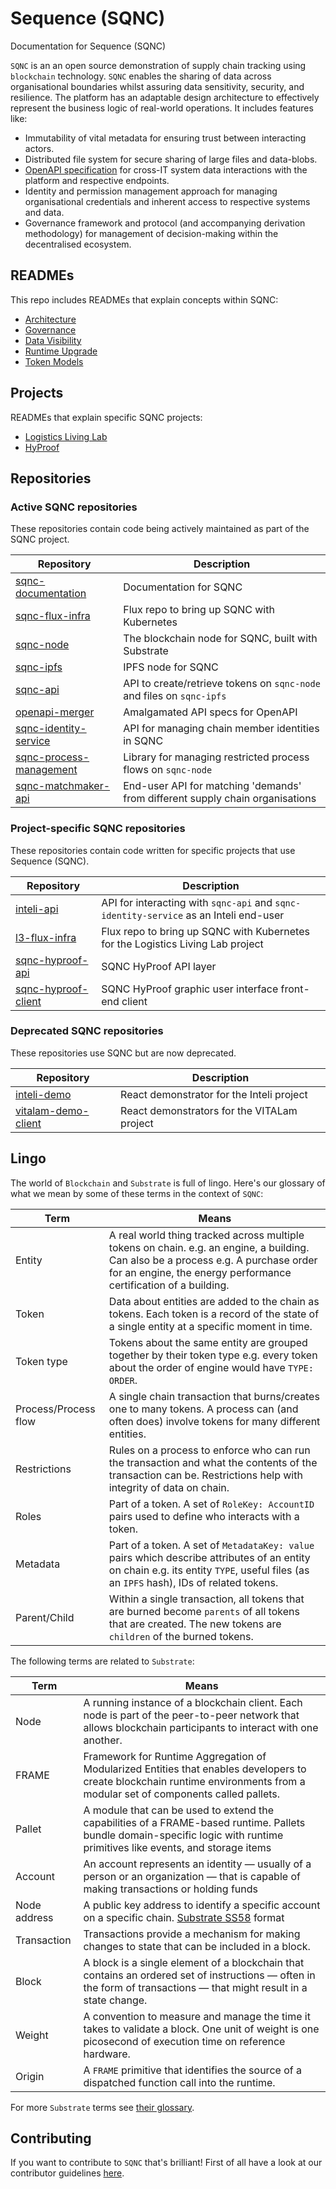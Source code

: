 # **Sequence (SQNC)**

Documentation for Sequence (SQNC)

`SQNC` is an an open source demonstration of supply chain tracking using `blockchain` technology. `SQNC` enables the sharing of data across organisational boundaries whilst assuring data sensitivity, security, and resilience. The platform has an adaptable design architecture to effectively represent the business logic of real-world operations. It includes features like:

- Immutability of vital metadata for ensuring trust between interacting actors.
- Distributed file system for secure sharing of large files and data-blobs.
- [OpenAPI specification](https://swagger.io/docs/specification/about/) for cross-IT system data interactions with the platform and respective endpoints.
- Identity and permission management approach for managing organisational credentials and inherent access to respective systems and data.
- Governance framework and protocol (and accompanying derivation methodology) for management of decision-making within the decentralised ecosystem.

## READMEs

This repo includes READMEs that explain concepts within SQNC:

- [Architecture](./docs/architecture.md)
- [Governance](./docs/governance.md)
- [Data Visibility](./docs/dataVisibility.md)
- [Runtime Upgrade](./docs/runtimeUpgrade.md)
- [Token Models](./docs/tokenModels/index.md)

## Projects

READMEs that explain specific SQNC projects:

- [Logistics Living Lab](./docs/l3/index.md)
- [HyProof](./docs/hyproof/index.md)

## Repositories

### Active SQNC repositories

These repositories contain code being actively maintained as part of the SQNC project.

| Repository                                                                         | Description                                                                   |
| ---------------------------------------------------------------------------------- | ----------------------------------------------------------------------------- |
| [sqnc-documentation](https://github.com/digicatapult/sqnc-documentation)           | Documentation for SQNC                                                        |
| [sqnc-flux-infra](https://github.com/digicatapult/sqnc-flux-infra)                 | Flux repo to bring up SQNC with Kubernetes                                    |
| [sqnc-node](https://github.com/digicatapult/sqnc-node)                             | The blockchain node for SQNC, built with Substrate                            |
| [sqnc-ipfs](https://github.com/digicatapult/sqnc-ipfs)                             | IPFS node for SQNC                                                            |
| [sqnc-api](https://github.com/digicatapult/sqnc-api)                               | API to create/retrieve tokens on `sqnc-node` and files on `sqnc-ipfs`         |
| [openapi-merger](https://github.com/digicatapult/openapi-merger)                   | Amalgamated API specs for OpenAPI                                             |
| [sqnc-identity-service](https://github.com/digicatapult/sqnc-identity-service)     | API for managing chain member identities in SQNC                              |
| [sqnc-process-management](https://github.com/digicatapult/sqnc-process-management) | Library for managing restricted process flows on `sqnc-node`                  |
| [sqnc-matchmaker-api](https://github.com/digicatapult/sqnc-matchmaker-api)         | End-user API for matching 'demands' from different supply chain organisations |

### Project-specific SQNC repositories

These repositories contain code written for specific projects that use Sequence (SQNC).

| Repository                                                                 	| Description                                                                           	|
|----------------------------------------------------------------------------	|---------------------------------------------------------------------------------------	|
| [inteli-api](https://github.com/digicatapult/inteli-api)                   	| API for interacting with `sqnc-api` and `sqnc-identity-service` as an Inteli end-user 	|
| [l3-flux-infra](https://github.com/digicatapult/l3-flux-infra)             	| Flux repo to bring up SQNC with Kubernetes for the Logistics Living Lab project       	|
| [sqnc-hyproof-api](https://github.com/digicatapult/sqnc-hyproof-api)       	| SQNC HyProof API layer                                                                	|
| [sqnc-hyproof-client](https://github.com/digicatapult/sqnc-hyproof-client) 	| SQNC HyProof graphic user interface front-end client                                  	|

### Deprecated SQNC repositories

These repositories use SQNC but are now deprecated.

| Repository                                                                 | Description                                 |
| -------------------------------------------------------------------------- | ------------------------------------------- |
| [inteli-demo](https://github.com/digicatapult/inteli-demo)                 | React demonstrator for the Inteli project   |
| [vitalam-demo-client](https://github.com/digicatapult/vitalam-demo-client) | React demonstrators for the VITALam project |

## Lingo

The world of `Blockchain` and `Substrate` is full of lingo. Here's our glossary of what we mean by some of these terms in the context of `SQNC`:

| Term                 | Means                                                                                                                                                                                                  |
| -------------------- | ------------------------------------------------------------------------------------------------------------------------------------------------------------------------------------------------------ |
| Entity               | A real world thing tracked across multiple tokens on chain. e.g. an engine, a building. Can also be a process e.g. A purchase order for an engine, the energy performance certification of a building. |
| Token                | Data about entities are added to the chain as tokens. Each token is a record of the state of a single entity at a specific moment in time.                                                             |
| Token type           | Tokens about the same entity are grouped together by their token type e.g. every token about the order of engine would have `TYPE: ORDER`.                                                             |
| Process/Process flow | A single chain transaction that burns/creates one to many tokens. A process can (and often does) involve tokens for many different entities.                                                           |
| Restrictions         | Rules on a process to enforce who can run the transaction and what the contents of the transaction can be. Restrictions help with integrity of data on chain.                                          |
| Roles                | Part of a token. A set of `RoleKey: AccountID` pairs used to define who interacts with a token.                                                                                                        |
| Metadata             | Part of a token. A set of `MetadataKey: value` pairs which describe attributes of an entity on chain e.g. its entity `TYPE`, useful files (as an `IPFS` hash), IDs of related tokens.                  |
| Parent/Child         | Within a single transaction, all tokens that are burned become `parents` of all tokens that are created. The new tokens are `children` of the burned tokens.                                           |

The following terms are related to `Substrate`:

| Term         | Means                                                                                                                                                                        |
| ------------ | ---------------------------------------------------------------------------------------------------------------------------------------------------------------------------- |
| Node         | A running instance of a blockchain client. Each node is part of the peer-to-peer network that allows blockchain participants to interact with one another.                   |
| FRAME        | Framework for Runtime Aggregation of Modularized Entities that enables developers to create blockchain runtime environments from a modular set of components called pallets. |
| Pallet       | A module that can be used to extend the capabilities of a FRAME-based runtime. Pallets bundle domain-specific logic with runtime primitives like events, and storage items   |
| Account      | An account represents an identity — usually of a person or an organization — that is capable of making transactions or holding funds                                         |
| Node address | A public key address to identify a specific account on a specific chain. [Substrate SS58](https://docs.substrate.io/reference/glossary/#ss58-address-format) format          |
| Transaction  | Transactions provide a mechanism for making changes to state that can be included in a block.                                                                                |
| Block        | A block is a single element of a blockchain that contains an ordered set of instructions — often in the form of transactions — that might result in a state change.          |
| Weight       | A convention to measure and manage the time it takes to validate a block. One unit of weight is one picosecond of execution time on reference hardware.                      |
| Origin       | A `FRAME` primitive that identifies the source of a dispatched function call into the runtime.                                                                               |

For more `Substrate` terms see [their glossary](https://docs.substrate.io/reference/glossary/).

## Contributing

If you want to contribute to `SQNC` that's brilliant! First of all have a look at our contributor guidelines [here](./CONTRIBUTING.md).
